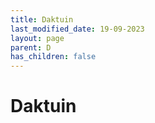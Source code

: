 ```yaml
---
title: Daktuin
last_modified_date: 19-09-2023
layout: page
parent: D
has_children: false
---
```


Daktuin
=======

